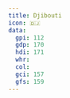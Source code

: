 ```yaml
---
title: Djibouti
icon: 🇩🇯
data:
  gpi: 112
  gdp: 170
  hdi: 171
  whr:
  col:
  gci: 157
  gfs: 159
---
```

